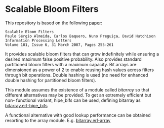 # Scalable Bloom Filters

This repository is based on the following
[paper](http://gsd.di.uminho.pt/members/cbm/ps/dbloom.pdf):

    Scalable Bloom Filters
    Paulo Sérgio Almeida, Carlos Baquero, Nuno Preguiça, David Hutchison
    Information Processing Letters
    Volume 101, Issue 6, 31 March 2007, Pages 255-261 

It provides scalable bloom filters that can grow indefinitely while ensuring a
desired maximum false positive probability. Also provides standard partitioned
bloom filters with a maximum capacity. Bit arrays are dimensioned as a power of
2 to enable reusing hash values across filters through bit operations. Double
hashing is used (no need for enhanced double hashing for partitioned bloom
filters).

This module assumes the existence of a module called *bitarray* so that
different alternatives may be provided. To get an extremely efficient but non-
functional variant, hipe_bifs can be used, defining bitarray as [bitarray.erl-hipe_bifs](https://github.com/haslab/Scalable-Bloom-Filters/blob/master/bitarray.erl-hipe_bifs)

A functional alternative with good lookup performance can be obtained resorting
to the array module. E.g. [bitarray.erl-array](https://github.com/haslab/Scalable-Bloom-Filters/blob/master/bitarray.erl-array)
